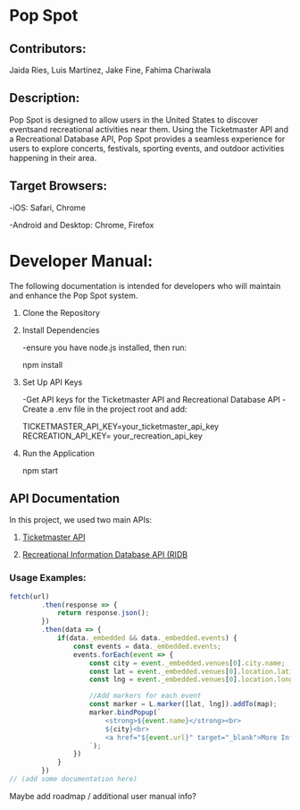 # Pop Spot

## Contributors: 

  Jaida Ries, Luis Martinez, Jake Fine, Fahima Chariwala


## Description: 

  Pop Spot is designed to allow users in the United States to discover eventsand recreational activities near them. Using the Ticketmaster API and a Recreational Database API, Pop Spot provides a seamless experience for users to explore concerts, festivals, sporting events, and outdoor activities happening in their area.


## Target Browsers:

  -iOS: Safari, Chrome
  
  -Android and Desktop: Chrome, Firefox
  

# Developer Manual:

  The following documentation is intended for developers who will maintain and enhance the Pop Spot system. 

1. Clone the Repository 

2. Install Dependencies

   -ensure you have node.js installed, then run:

   npm install

3. Set Up API Keys
   
   -Get API keys for the Ticketmaster API and Recreational Database API
   -Create a .env file in the project root and add:
   
   TICKETMASTER_API_KEY=your_ticketmaster_api_key
   RECREATION_API_KEY= your_recreation_api_key

4. Run the Application

     npm start

## API Documentation

In this project, we used two main APIs:

  1. [Ticketmaster API](https://developer.ticketmaster.com/products-and-docs/apis/getting-started/)

  2. [Recreational Information Database API (RIDB](https://ridb.recreation.gov/docs)

### Usage Examples:

```javascript
fetch(url)
        .then(response => {
            return response.json();
        })
        .then(data => {
            if(data._embedded && data._embedded.events) {
                const events = data._embedded.events;
                events.forEach(event => {
                    const city = event._embedded.venues[0].city.name;
                    const lat = event._embedded.venues[0].location.latitude;
                    const lng = event._embedded.venues[0].location.longitude;

                    //Add markers for each event 
                    const marker = L.marker([lat, lng]).addTo(map);
                    marker.bindPopup(`
                        <strong>${event.name}</strong><br>
                        ${city}<br>
                        <a href="${event.url}" target="_blank">More Info</a>
                    `);
                })
            }
        })
// (add some documentation here)
```

Maybe add roadmap / additional user manual info?
